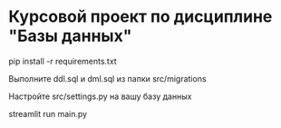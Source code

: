 # Курсовой проект по дисциплине "Базы данных"

pip install -r requirements.txt

Выполните ddl.sql и dml.sql из папки src/migrations

Настройте src/settings.py на вашу базу данных

streamlit run main.py
